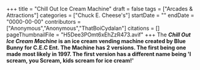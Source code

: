 +++
title = "Chill Out Ice Cream Machine"
draft = false
tags = ["Arcades & Attractions"]
categories = ["Chuck E. Cheese's"]
startDate = ""
endDate = "0000-00-00"
contributors = ["Anonymous","Anonymous","ThatBoiCydalan"]
citations = []
pageThumbnailFile = "H5Dee3POmt6xEhZzR473.avif"
+++
The ***Chill Out Ice Cream Machine* is an ice cream vending machine created by Blue Bunny for C.E.C Ent. The Machine has 2 versions. The first being one made most likely in 1997. The first version has a different name being 'I scream, you Scream, kids scream for ice cream!'**
